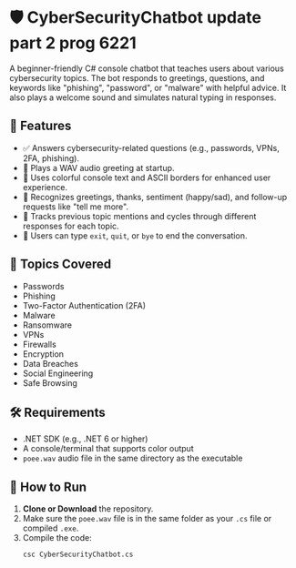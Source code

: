 # 🛡️ CyberSecurityChatbot update part  2 prog 6221

A beginner-friendly C# console chatbot that teaches users about various cybersecurity topics. The bot responds to greetings, questions, and keywords like "phishing", "password", or "malware" with helpful advice. It also plays a welcome sound and simulates natural typing in responses.

## 📌 Features

- ✅ Answers cybersecurity-related questions (e.g., passwords, VPNs, 2FA, phishing).
- 🎵 Plays a WAV audio greeting at startup.
- 🎨 Uses colorful console text and ASCII borders for enhanced user experience.
- 💬 Recognizes greetings, thanks, sentiment (happy/sad), and follow-up requests like "tell me more".
- 🔁 Tracks previous topic mentions and cycles through different responses for each topic.
- 🚪 Users can type `exit`, `quit`, or `bye` to end the conversation.

## 🧱 Topics Covered

- Passwords  
- Phishing  
- Two-Factor Authentication (2FA)  
- Malware  
- Ransomware  
- VPNs  
- Firewalls  
- Encryption  
- Data Breaches  
- Social Engineering  
- Safe Browsing  

## 🛠️ Requirements

- .NET SDK (e.g., .NET 6 or higher)
- A console/terminal that supports color output
- `poee.wav` audio file in the same directory as the executable

## 🚀 How to Run

1. **Clone or Download** the repository.
2. Make sure the `poee.wav` file is in the same folder as your `.cs` file or compiled `.exe`.
3. Compile the code:
   ```bash
   csc CyberSecurityChatbot.cs

